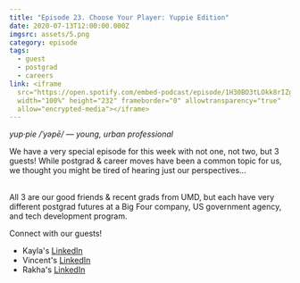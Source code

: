 ```yaml
---
title: "Episode 23. Choose Your Player: Yuppie Edition"
date: 2020-07-13T12:00:00.000Z
imgsrc: assets/5.png
category: episode
tags:
  - guest
  - postgrad
  - careers
link: <iframe
  src="https://open.spotify.com/embed-podcast/episode/1H30BO3tLOkk8rIZgy3NaP"
  width="100%" height="232" frameborder="0" allowtransparency="true"
  allow="encrypted-media"></iframe>
---
```

*yup·pie /ˈyəpē/ — young, urban professional*

We have a very special episode for this week with not one, not two, but 3 guests! While postgrad & career moves have been a common topic for us, we thought you might be tired of hearing just our perspectives...

\
All 3 are our good friends & recent grads from UMD, but each have very different postgrad futures at a Big Four company, US government agency, and tech development program.

Connect with our guests! 

* Kayla's [LinkedIn](https://www.linkedin.com/in/brownk98/)
* Vincent's [LinkedIn](https://www.linkedin.com/in/vincentfliu/)
* Rakha's [LinkedIn](https://www.linkedin.com/in/rakhawibisana/)